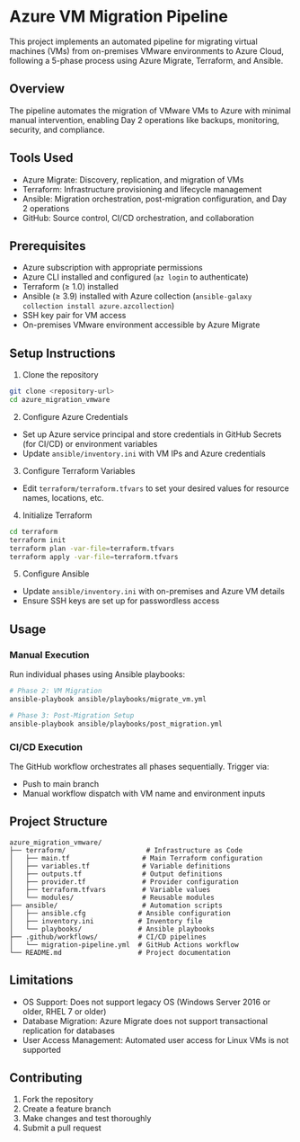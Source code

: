 # Azure VM Migration Pipeline

This project implements an automated pipeline for migrating virtual machines (VMs) from on-premises VMware environments to Azure Cloud, following a 5-phase process using Azure Migrate, Terraform, and Ansible.

## Overview

The pipeline automates the migration of VMware VMs to Azure with minimal manual intervention, enabling Day 2 operations like backups, monitoring, security, and compliance.

## Tools Used

- Azure Migrate: Discovery, replication, and migration of VMs
- Terraform: Infrastructure provisioning and lifecycle management
- Ansible: Migration orchestration, post-migration configuration, and Day 2 operations
- GitHub: Source control, CI/CD orchestration, and collaboration

## Prerequisites

- Azure subscription with appropriate permissions
- Azure CLI installed and configured (`az login` to authenticate)
- Terraform (≥ 1.0) installed
- Ansible (≥ 3.9) installed with Azure collection (`ansible-galaxy collection install azure.azcollection`)
- SSH key pair for VM access
- On-premises VMware environment accessible by Azure Migrate

## Setup Instructions

1. Clone the repository
```bash
git clone <repository-url>
cd azure_migration_vmware
```

2. Configure Azure Credentials
- Set up Azure service principal and store credentials in GitHub Secrets (for CI/CD) or environment variables
- Update `ansible/inventory.ini` with VM IPs and Azure credentials

3. Configure Terraform Variables
- Edit `terraform/terraform.tfvars` to set your desired values for resource names, locations, etc.

4. Initialize Terraform
```bash
cd terraform
terraform init
terraform plan -var-file=terraform.tfvars
terraform apply -var-file=terraform.tfvars
```

5. Configure Ansible
- Update `ansible/inventory.ini` with on-premises and Azure VM details
- Ensure SSH keys are set up for passwordless access

## Usage

### Manual Execution

Run individual phases using Ansible playbooks:

```bash
# Phase 2: VM Migration
ansible-playbook ansible/playbooks/migrate_vm.yml

# Phase 3: Post-Migration Setup
ansible-playbook ansible/playbooks/post_migration.yml
```

### CI/CD Execution

The GitHub workflow orchestrates all phases sequentially. Trigger via:
- Push to main branch
- Manual workflow dispatch with VM name and environment inputs

## Project Structure

```
azure_migration_vmware/
├── terraform/                    # Infrastructure as Code
│   ├── main.tf                  # Main Terraform configuration
│   ├── variables.tf             # Variable definitions
│   ├── outputs.tf               # Output definitions
│   ├── provider.tf              # Provider configuration
│   ├── terraform.tfvars         # Variable values
│   └── modules/                 # Reusable modules
├── ansible/                     # Automation scripts
│   ├── ansible.cfg             # Ansible configuration
│   ├── inventory.ini           # Inventory file
│   └── playbooks/              # Ansible playbooks
├── .github/workflows/          # CI/CD pipelines
│   └── migration-pipeline.yml  # GitHub Actions workflow
└── README.md                   # Project documentation
```

## Limitations

- OS Support: Does not support legacy OS (Windows Server 2016 or older, RHEL 7 or older)
- Database Migration: Azure Migrate does not support transactional replication for databases
- User Access Management: Automated user access for Linux VMs is not supported

## Contributing

1. Fork the repository
2. Create a feature branch
3. Make changes and test thoroughly
4. Submit a pull request